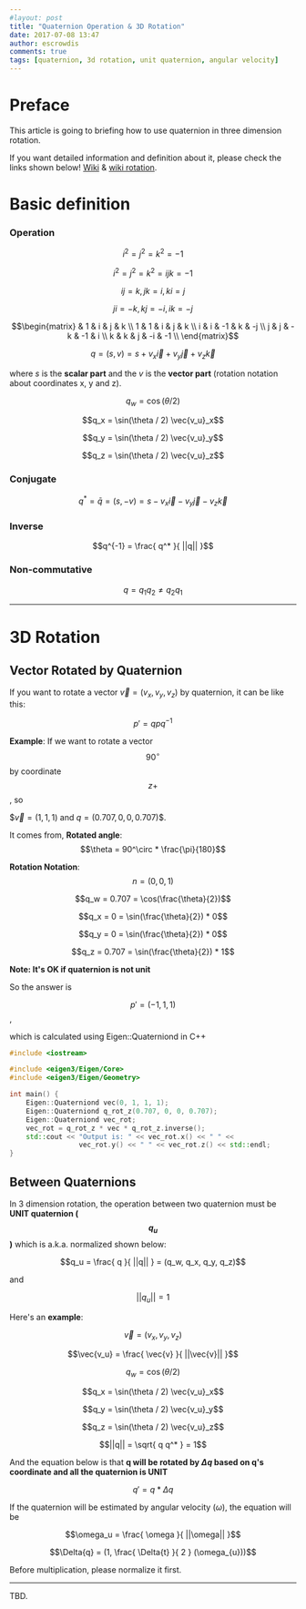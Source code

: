 ```yaml
---
#layout: post
title: "Quaternion Operation & 3D Rotation"
date: 2017-07-08 13:47
author: escrowdis
comments: true
tags: [quaternion, 3d rotation, unit quaternion, angular velocity]
---
```

<script type="text/javascript" async src="//cdn.mathjax.org/mathjax/latest/MathJax.js?config=TeX-MML-AM_CHTML">
</script>

# Preface
This article is going to briefing how to use quaternion in three dimension rotation.

If you want detailed information and definition about it, please check the links shown below!
[Wiki](https://en.wikipedia.org/wiki/Quaternion) & [wiki rotation](https://en.wikipedia.org/wiki/Quaternions_and_spatial_rotation).

# Basic definition

### Operation

$$i^2 = j^2 = k^2 = -1$$

$$i^2 = j^2 = k^2 = ijk = -1$$

$$ij = k, jk = i, ki = j$$

$$ji = -k, kj = -i, ik = -j$$

$$\begin{matrix}
& 1 & i & j & k \\
1 & 1 &  i &  j &  k \\
i & i & -1 &  k & -j \\
j & j & -k & -1 &  i \\
k & k &  j & -i & -1 \\
\end{matrix}$$

$$q = (s, v) = s + v_{x} \vec{i} + v_{y} \vec{j} + v_{z} \vec{k}$$

where $s$ is the **scalar part** and the $v$ is the **vector part**
(rotation notation about coordinates x, y and z).

$$q_w = \cos(\theta / 2)$$

$$q_x = \sin(\theta / 2) \vec{v_u}_x$$

$$q_y = \sin(\theta / 2) \vec{v_u}_y$$

$$q_z = \sin(\theta / 2) \vec{v_u}_z$$

### Conjugate

$$q^* = \bar{q} = (s, -v) = s - v_{x} \vec{i} - v_{y} \vec{j} - v_{z} \vec{k}$$

### Inverse

$$q^{-1} = \frac{ q^* }{ ||q|| }$$

### Non-commutative

$$q = q_1 q_2 \neq q_2 q_1$$

---

# 3D Rotation

## Vector Rotated by Quaternion

If you want to rotate a vector $\vec{v} = (v_x, v_y, v_z)$ by quaternion, it can be like this:

$$p' = qpq^{-1}$$

**Example**: If we want to rotate a vector $$90^\circ$$ by coordinate $$z+$$, so

$$\vec{v} = (1, 1, 1)$ and $q = (0.707, 0, 0, 0.707)$$.

It comes from,
**Rotated angle**:
$$\theta = 90^\circ * \frac{\pi}{180}$$

**Rotation Notation**:
$$n = (0, 0, 1)$$

$$q_w = 0.707 = \cos(\frac{\theta}{2})$$

$$q_x = 0 = \sin(\frac{\theta}{2}) * 0$$

$$q_y = 0 = \sin(\frac{\theta}{2}) * 0$$

$$q_z = 0.707 = \sin(\frac{\theta}{2}) * 1$$

**Note: It's OK if quaternion is not unit**

So the answer is

$$p' = (-1, 1, 1)$$,

which is calculated using Eigen::Quaterniond in C++

```c++
#include <iostream>

#include <eigen3/Eigen/Core>
#include <eigen3/Eigen/Geometry>

int main() {
    Eigen::Quaterniond vec(0, 1, 1, 1);
    Eigen::Quaterniond q_rot_z(0.707, 0, 0, 0.707);
    Eigen::Quaterniond vec_rot;
    vec_rot = q_rot_z * vec * q_rot_z.inverse();
    std::cout << "Output is: " << vec_rot.x() << " " <<
                 vec_rot.y() << " " << vec_rot.z() << std::endl;
}
```

## Between Quaternions

In 3 dimension rotation, the operation between two quaternion must be **UNIT quaternion ($$q_u$$)**
which is a.k.a. normalized shown below:

$$q_u = \frac{ q }{ ||q|| } = (q_w, q_x, q_y, q_z)$$

and

$$||q_u|| = 1$$

Here's an **example**:

$$\vec{v} = (v_x, v_y, v_z)$$

$$\vec{v_u} = \frac{ \vec{v} }{ ||\vec{v}|| }$$

$$q_w = \cos(\theta / 2)$$

$$q_x = \sin(\theta / 2) \vec{v_u}_x$$

$$q_y = \sin(\theta / 2) \vec{v_u}_y$$

$$q_z = \sin(\theta / 2) \vec{v_u}_z$$

$$||q|| = \sqrt{ q q^* } = 1$$

And the equation below is that **q will be rotated by $\Delta{q}$ based on q's coordinate and all the quaternion is UNIT**

$$q' = q * \Delta{q}$$

If the quaternion will be estimated by angular velocity ($\omega$), the equation will be

$$\omega_u = \frac{ \omega }{ ||\omega|| }$$

$$\Delta{q} = (1, \frac{ \Delta{t} }{ 2 } (\omega_{u}))$$

Before multiplication, please normalize it first.

- - -

TBD.

